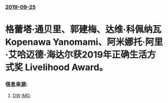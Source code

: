 ### [2019-09-25](/news/2019/09/25/index.md)

##### 
# 格蕾塔·通贝里、郭建梅、达维·科佩纳瓦 Kopenawa Yanomami、阿米娜托·阿里·艾哈迈德·海达尔获2019年正确生活方式奖 Livelihood Award。 




### 信息来源:

1. [DW](https://www.dw.com/zh/%E8%AF%BA%E8%B4%9D%E5%B0%94%E6%9B%BF%E4%BB%A3%E5%A5%96%E6%8F%AD%E6%99%93-%E5%A5%B3%E5%BE%8B%E5%B8%88%E9%83%AD%E5%BB%BA%E6%A2%85%E8%8E%B7%E9%A2%81/a-50579871) [IMG](https://www.dw.com/image/50488201_304.jpg)
